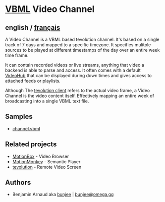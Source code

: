 # [VBML](README.md) Video Channel

## english / [français](fr/VideoChannel.md)

A Video Channel is a VBML based tevolution channel. It's based on a single track of 7 days and
mapped to a specific timezone. It specifies mulitple sources to be played at different timestamps
of the day over an entire week time frame.

It can contain recorded videos or live streams, anything that video a backend is able to parse and
access. It often comes with a default [VideoHub](VideoHub.md) that can be displayed during down
times and gives access to attached feeds or playlists.

Although The [tevolution client](https://omega.gg/tevolution) refers to the actual video frame, a
Video Channel is the video content itself. Effectively mapping an entire week of broadcasting into
a single VBML text file.

## Samples

- [channel.vbml](../samples/track/channel.vbml)

## Related projects

- [MotionBox](https://omega.gg/MotionBox/sources) - Video Browser
- [MotionMonkey](https://omega.gg/MotionMonkey) - Semantic Player
- [tevolution](https://omega.gg/tevolution) - Remote Video Screen

## Authors

- Benjamin Arnaud aka [bunjee](https://bunjee.me) | <bunjee@omega.gg>
